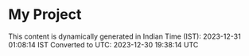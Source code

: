 # My Project

This content is dynamically generated in Indian Time (IST): 2023-12-31 01:08:14 IST
Converted to UTC: 2023-12-30 19:38:14 UTC
